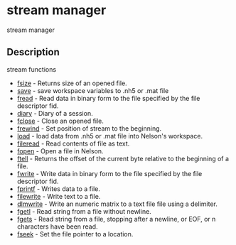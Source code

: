 

# stream manager

stream manager

## Description
stream functions


* [fsize](fsize.md) - Returns size of an opened file.
* [save](save.md) - save workspace variables to .nh5 or .mat file
* [fread](fread.md) - Read data in binary form to the file specified by the file descriptor fid.
* [diary](diary.md) - Diary of a session.
* [fclose](fclose.md) - Close an opened file.
* [frewind](frewind.md) - Set position of stream to the beginning.
* [load](load.md) - load data from .nh5 or .mat file into Nelson's workspace.
* [fileread](fileread.md) - Read contents of file as text.
* [fopen](fopen.md) - Open a file in Nelson.
* [ftell](ftell.md) - Returns the offset of the current byte relative to the beginning of a file.
* [fwrite](fwrite.md) - Write data in binary form to the file specified by the file descriptor fid.
* [fprintf](fprintf.md) - Writes data to a file.
* [filewrite](filewrite.md) - Write text to a file.
* [dlmwrite](dlmwrite.md) - Write an numeric matrix to a text file file using a delimiter.
* [fgetl](fgetl.md) - Read string from a file without newline.
* [fgets](fgets.md) - Read string from a file, stopping after a newline, or EOF, or n characters have been read.
* [fseek](fseek.md) - Set the file pointer to a location.



